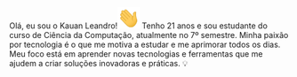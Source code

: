 Olá, eu sou o Kauan Leandro!<img src="https://raw.githubusercontent.com/ABSphreak/ABSphreak/master/gifs/Hi.gif" width="40px" />
Tenho 21 anos e sou estudante do curso de Ciência da Computação, atualmente no 7º semestre. Minha paixão por tecnologia é o que me motiva a estudar e me aprimorar todos os dias. Meu foco está em aprender novas tecnologias e ferramentas que me ajudem a criar soluções inovadoras e práticas. 💡
